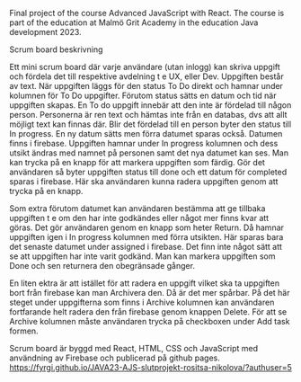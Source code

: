 Final project of the course Advanced JavaScript with React.
The course is part of the education at Malmö Grit Academy in the education Java development 2023.

Scrum board beskrivning

Ett mini scrum board där varje användare (utan inlogg) kan skriva uppgift och fördela det till respektive avdelning t e UX, eller Dev. Uppgiften består av text.
När uppgiften läggs för den status To Do direkt och hamnar under kolumnen för To Do uppgifter. Förutom status sätts en datum och tid när uppgiften skapas. En To do uppgift innebär att den inte är fördelad till någon person. Personerna är ren text och hämtas inte från en databas, dvs att allt möjligt text kan finnas där. Blir det fördelad till en person byter den status till In progress. En ny datum sätts men förra datumet sparas också. Datumen finns i firebase. Uppgiften hamnar under In progress kolumnen och dess utsikt ändras med namnet på personen samt det nya datumet kan ses. Man kan trycka på en knapp för att markera uppgiften som färdig. Gör det användaren så byter uppgiften status till done och ett datum för completed sparas i firebase. Här ska användaren kunna radera uppgiften genom att trycka på en knapp.

Som extra förutom datumet kan användaren bestämma att ge tillbaka uppgiften t e om den har inte godkändes eller något mer finns kvar att göras. Det gör användaren genom en knapp som heter Return. Då hamnar uppgiften igen i In progress kolumnen med förra utsikten. Här sparas bara det senaste datumet under assigned i firebase. Det finn inte något sätt att se att uppgiften har inte varit godkänd. Man kan markera uppgiften som Done och sen returnera den obegränsade gånger.

En liten ektra är att istället för att radera en uppgift vilket ska ta uppgiften bort från firebase kan man Archivera den. Då är det mer spårbar. På det här steget under uppgifterna som finns i Archive kolumnen kan användaren fortfarande helt radera den från firebase genom knappen Delete. För att se Archive kolumnen måste användaren trycka på checkboxen under Add task formen.

Scrum board är byggd med React, HTML, CSS och JavaScript med användning av Firebase och publicerad på github pages.
https://fyrgi.github.io/JAVA23-AJS-slutprojekt-rositsa-nikolova/?authuser=5
